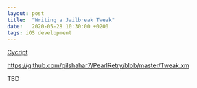 ```yaml
---
layout: post
title:  "Writing a Jailbreak Tweak"
date:   2020-05-28 10:30:00 +0200
tags: iOS development
---
```


[Cycript](http://www.cycript.org/)

https://github.com/gilshahar7/PearlRetry/blob/master/Tweak.xm

TBD